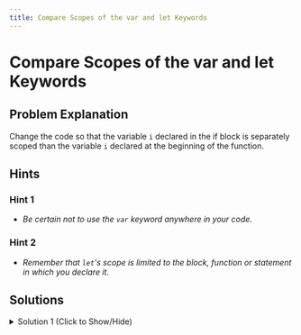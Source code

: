 ```yaml
---
title: Compare Scopes of the var and let Keywords
---
```


# Compare Scopes of the var and let Keywords

## Problem Explanation

Change the code so that the variable `i` declared in the if block is separately scoped than the variable `i` declared at the beginning of the function.

## Hints

### Hint 1

*  _Be certain not to use the `var` keyword anywhere in your code._

### Hint 2
*   _Remember that `let`'s scope is limited to the block, function or statement in which you declare it._

## Solutions

<details><summary>Solution 1 (Click to Show/Hide)</summary>

```javascript
function checkScope() {
  "use strict";
  let i = "function scope";
  if (true) {
    let i = "block scope";
    console.log("Block scope i is: ", i);
  }
  console.log("Function scope i is: ", i);
  return i;
}
```

#### Code Explanation

By using `let` you can declare variables in relation to their scope.

#### Relevant Links
- ["let" - *MDN Javascript reference*](https://developer.mozilla.org/en-US/docs/Web/JavaScript/Reference/Statements/let)
- [Rauschmayer, Axel. "Variables and scoping in ECMAScript 6". *2ality.com*, 2015-02-07.](http://2ality.com/2015/02/es6-scoping.html) Accessed 11 Dec 2018. 
- [Bos, Wes. "Quick Tip: Use let with for Loops in JavaScript". *wesbos.com*, 16 Aug 2016.](https://wesbos.com/for-of-es6/) Accessed 11 Dec 2018. 
</details>

